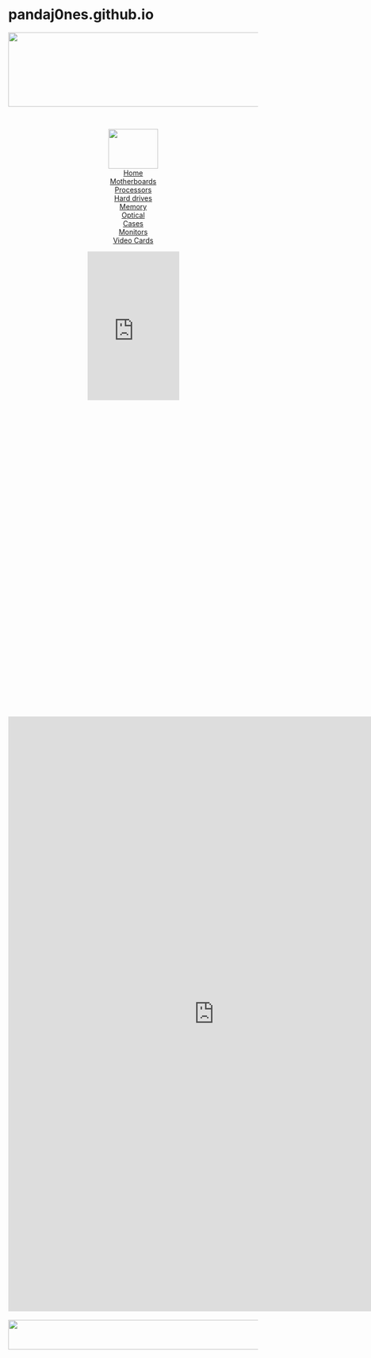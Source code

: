 # pandaj0nes.github.io

<html><head><title>Welcome to Computer Conception.</title>



<style type="text/css">@import "bah.css";</style>
<script type="text/javascript">

function loadIframe(){
if (location.search.length > 0){
url = unescape(location.search.substring(1))

window.frames["parts"].location=url
}
}

onload=loadIframe
</script>

<link rel="shortcut icon" type="image/ico" href="http://spock.informatics.indiana.edu/~erolfsen/cheese.jpg">
</head>
<body> 

<div align="center">


<div id="header"><img src="header.jpg" usemap="#Map" border="0" height="150" width="900">
<map name="Map"><area shape="rect" coords="3,106,68,128" href="http://spock.informatics.indiana.edu/~maokelly/index5.html?/~erolfsen/log/login.php" alt="logIn"><area shape="rect" coords="81,105,197,129" 
href="http://spock.informatics.indiana.edu/~maokelly/index5.html?/~erolfsen/log/members.php" alt="myAccount"><area shape="rect" coords="65,129,192,148" 
href="http://spock.informatics.indiana.edu/~maokelly/index5.html?/~erolfsen/log/register.php" alt="register"><area shape="rect" coords="732,84,798,109" 
href="http://spock.informatics.indiana.edu/~maokelly/index5.html?/~maokelly/help.html"><area shape="rect" coords="733,109,823,130" href="http://spock.informatics.indiana.edu/~maokelly/index5.html?/~maokelly/aboutus.html">
<area shape="rect" coords="735,131,897,150" href="http://spock.informatics.indiana.edu/~maokelly/index5.html?/~maokelly/custserv.html">




</map></div>
<br>

<div id="main">


<div id="contents">



<div class="leftpanel">
<p><img src="compnew.jpg" height="80" width="100">

<br>
<a href="index5.html?/~maokelly/main1.html">Home</a><br>
<a href="index5.html?/~erolfsen/motherboards.php">Motherboards</a><br>
<a href="index5.html?/~erolfsen/processors.php">Processors</a><br>
<a href="index5.html?/~erolfsen/harddrives.php">Hard drives</a><br>
<a href="index5.html?/~erolfsen/memory.php">Memory</a><br>
<a href="index5.html?/~erolfsen/opticaldrives.php">Optical</a><br>
<a href="index5.html?/~erolfsen/cases.php">Cases</a><br>
<a href="index5.html?/~erolfsen/monitors.php">Monitors</a><br>
<a href="index5.html?/~erolfsen/videocards.php">Video Cards</a><br>


</p></div>

<div class="leftpanel">
<iframe src="http://spock.informatics.indiana.edu/~erolfsen/comp.php" name="comp" frameborder="0" height="300" width="185">
</iframe>
</div>


<div id="rightpanel">

<iframe name="parts" id="parts" frameborder="0" height="638" width="600">

</iframe>


</div>





<div class="bottomleftpanel">

<iframe src="http://spock.informatics.indiana.edu/~erolfsen/log/favorites.php" name="favorites" frameborder="0" height="1200" scrolling="no" width="830">

</iframe>


</div>

</div>

</div>

<br>

<div id="footer"><img src="footer.jpg" height="60" width="900"></div>


</div>
<br>
</body></html>

